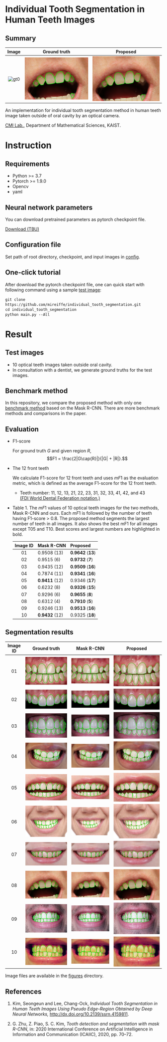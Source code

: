 # Individual Tooth Segmentation in Human Teeth Images

## Summary

| Image | Ground truth | Proposed |
|:-------:|:-------:|:-------:|
| ![gt0](<samples/999999.png>) | ![gt0](<figures/gt7.png>) | ![img0](<figures/proposed7.png>) |

An implementation for individual tooth segmentation method in human teeth image taken outside of oral cavity by an optical camera. 

[CMI Lab.](http://parter.kaist.ac.kr/), Department of Mathematical Sciences, KAIST.

# Instruction

## Requirements

- Python >= 3.7
- Pytorch >= 1.9.0
- Opencv
- yaml

## Neural network parameters

You can download pretrained parameters as pytorch checkpoint file.

[Download (TBU)]()

## Configuration file

Set path of root directory, checkpoint, and input images in [config](config/default.yaml).

## One-click tutorial

After download the pytorch checkpoint file, one can quick start with following command using a sample [test image](samples/999999.png):

```
git clone https://github.com/mireiffe/individual_tooth_segmentation.git
cd individual_tooth_segmentation
python main.py --All
```


# Result

## Test images

- 10 optical teeth images taken outside oral cavity.
- In consultation with a dentist, we generate ground truths for the test images.

## Benchmark method

In this repository, we compare the proposed method with only one [benchmark method](https://ieeexplore.ieee.org/abstract/document/9065216) based on the Mask R-CNN. There are more benchmark methods and comparisons in the paper.

## Evaluation

- F1-score

    For ground truth $G$ and given region $R$,
    $$F1 = \frac{2|G\cap{R}|}{|G| + |R|}.$$

- The 12 front teeth

    We calculate F1-score for 12 front teeth and uses $mF1$ as the evaluation metric, which is defined as the average F1-score for the 12 front teeth.
    
    - Teeth number: 11, 12, 13, 21, 22, 23, 31, 32, 33, 41, 42, and 43\
    [(FDI World Dental Federation notation.)](https://en.wikipedia.org/wiki/FDI_World_Dental_Federation_notation)

-   Table 1. The $mF1$ values of 10 optical teeth images for the two methods, Mask R-CNN and ours. Each $mF1$ is followed by the number of teeth having F1-score > 0.8. The proposed method segments the largest number of teeth in all images. It also shows the best mF1 for all images except T05 and T10. Best scores and largest numbers are highlighted in bold.
    
    | Image ID | Mask R-CNN | Proposed |
    |:--------:|------|----------|
    | 01 | 0.9508 (13) | **0.9642** (**13**)|
    | 02 | 0.9515 (6)  | **0.9732** (**7**)|
    | 03 | 0.9435 (12) | **0.9509** (**16**)|
    | 04 | 0.7874 (11) | **0.9341** (**16**)|
    | 05 | **0.9411** (12) | 0.9346 (**17**)|
    | 06 | 0.6232 (8)  | **0.9326** (**15**)|
    | 07 | 0.9296 (6)  | **0.9655** (**8**)|
    | 08 | 0.6312 (4)  | **0.7910** (**5**)|
    | 09 | 0.9246 (13) | **0.9513** (**16**)|
    | 10 | **0.9432** (12) | 0.9325 (**18**)|

## Segmentation results

| Image ID | Ground truth | Mask R-CNN | Proposed |
|:-------:|:-------:|:-------:|:-------:|
| 01 | ![gt0](<figures/gt0.png>) | ![rcnn0](<figures/mrcnn_0.png>) | ![img0](<figures/proposed0.png>) |
| 02 | ![gt1](<figures/gt1.png>) | ![rcnn1](<figures/mrcnn_1.png>) | ![img1](<figures/proposed1.png>) |
| 03 | ![gt2](<figures/gt2.png>) | ![rcnn2](<figures/mrcnn_2.png>) | ![img2](<figures/proposed2.png>) |
| 04 | ![gt3](<figures/gt3.png>) | ![rcnn3](<figures/mrcnn_3.png>) | ![img3](<figures/proposed3.png>) |
| 05 | ![gt4](<figures/gt4.png>) | ![rcnn4](<figures/mrcnn_4.png>) | ![img4](<figures/proposed4.png>) |
| 06 | ![gt5](<figures/gt5.png>) | ![rcnn5](<figures/mrcnn_5.png>) | ![img5](<figures/proposed5.png>) |
| 07 | ![gt6](<figures/gt6.png>) | ![rcnn6](<figures/mrcnn_6.png>) | ![img6](<figures/proposed6.png>) |
| 08 | ![gt7](<figures/gt7.png>) | ![rcnn7](<figures/mrcnn_7.png>) | ![img7](<figures/proposed7.png>) |
| 09 | ![gt8](<figures/gt8.png>) | ![rcnn8](<figures/mrcnn_8.png>) | ![img8](<figures/proposed8.png>) |
| 10 | ![gt9](<figures/gt9.png>) | ![rcnn9](<figures/mrcnn_9.png>) | ![img9](<figures/proposed9.png>) |

Image files are available in the [figures](figures) directory.

## References
1. Kim, Seongeun and Lee, Chang-Ock, *Individual Tooth Segmentation in Human Teeth Images Using Pseudo Edge-Region Obtained by Deep Neural Networks,* http://dx.doi.org/10.2139/ssrn.4159811.

2. G. Zhu, Z. Piao, S. C. Kim, *Tooth detection and segmentation with mask R-CNN*, in: 2020 International Conference on Artificial Intelligence in Information and Communication (ICAIIC), 2020, pp. 70–72.
